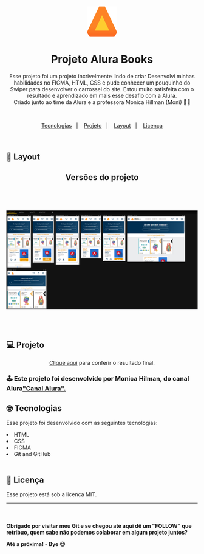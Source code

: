 # <div align="center">
<a href="https://marianayaqi.github.io/alura-books/">
<div align="center">
  <img src="./img/Logo.svg">
  </div>
</a>
</div>


<h1 align="center"> Projeto Alura Books</h1>

<p align="center">
Esse projeto foi um projeto incrivelmente lindo de criar 
Desenvolvi minhas habilidades no FIGMA, HTML, CSS e pude conhecer um pouquinho do Swiper para desenvolver o carrossel do site. 
Estou muito satisfeita com o resultado e aprendizado em mais esse desafio com a Alura.  
<br>
Criado junto ao time da  Alura e a professora Monica Hillman (Moni)  👩‍💻</p>
<br>

<p align="center">
  <a href="#-tecnologias">Tecnologias</a>&nbsp;&nbsp;&nbsp;|&nbsp;&nbsp;&nbsp;
  <a href="#-projeto">Projeto</a>&nbsp;&nbsp;&nbsp;|&nbsp;&nbsp;&nbsp;
  <a href="#-layout">Layout</a>&nbsp;&nbsp;&nbsp;|&nbsp;&nbsp;&nbsp;
  <a href="#memo-licença">Licença</a>
</p>
  
<br>

## 🎨 Layout

<h2 align="center">Versões do projeto<h2>
<br>
<p align="center">
  <img alt="License" src="./img/alurabooks.png">
</p>


<br>

## 💻 Projeto
<p align="center">
<a  href="https://marianayaqi.github.io/alura-books/" target="_blank">Clique aqui</a> para conferir o resultado final.

<br>
<h3>
  🕹️ Este projeto foi desenvolvido por Monica Hilman, do canal Alura<a  href="https://linktr.ee/monicahillman" target="_blank">"Canal Alura".</a>
  <br>

 

## 🤓 Tecnologias

Esse projeto foi desenvolvido com as seguintes tecnologias:

<li> HTML
<li> CSS
<li> FIGMA
<li> Git and GitHub

<br>
<br> 

## :memo: Licença

Esse projeto está sob a licença MIT.

---

<br>    
<h4> Obrigado por visitar meu Git e se chegou até aqui dê um "FOLLOW" que retribuo, quem sabe não podemos colaborar em algum projeto juntos?
  <br>
  
<p> Até a próxima! - Bye 😉